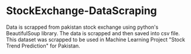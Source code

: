 # StockExchange-DataScraping
Data is scrapped from pakistan stock exchange using python's BeautifulSoup library. The data is scrapped and then saved into csv file. This dataset was scrapped to be used in Machine Learning Project "Stock Trend Prediction" for Pakistan.
